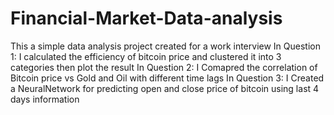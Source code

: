 # Financial-Market-Data-analysis
This a simple data analysis project created for a work interview
In Question 1:
I calculated the efficiency of bitcoin price and clustered it into 3 categories then plot the result
In Question 2:
I Comapred the correlation of Bitcoin price vs Gold and Oil with different time lags
In Question 3:
I Created a NeuralNetwork for predicting open and close price of bitcoin using last 4 days information
